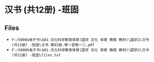 # 汉书 (共12册) -班固

## Files

- `F:/5000G电子书\G01-文化科学教育体育(国学 文化 体育 教程 教材)\国学2\汉书 (共12册) -班固\汉书.第01册.卷一至卷一二.pdf`
- `F:/5000G电子书\G01-文化科学教育体育(国学 文化 体育 教程 教材)\国学2\汉书 (共12册) -班固\files.txt`
